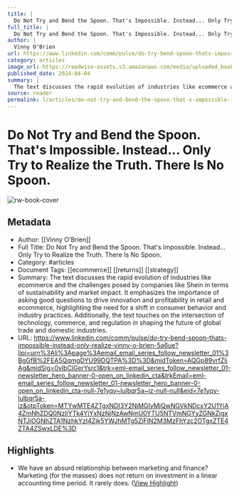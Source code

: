 ```yaml
---
title: |
  Do Not Try and Bend the Spoon. That's Impossible. Instead... Only Try to Realize the Truth. There Is No Spoon.
full_title: |
  Do Not Try and Bend the Spoon. That's Impossible. Instead... Only Try to Realize the Truth. There Is No Spoon.
author: |
  Vinny O'Brien
url: https://www.linkedin.com/comm/pulse/do-try-bend-spoon-thats-impossible-instead-only-realize-vinny-o-brien-5a6ue?lipi=urn%3Ali%3Apage%3Aemail_email_series_follow_newsletter_01%3BgGfB%2FEA5QqmgDYU99DQTPA%3D%3D&midToken=AQGp89vrfZliAg&midSig=0vlbCiGerYsrc1&trk=eml-email_series_follow_newsletter_01-newsletter_hero_banner-0-open_on_linkedin_cta&trkEmail=eml-email_series_follow_newsletter_01-newsletter_hero_banner-0-open_on_linkedin_cta-null-7e1yqy~lulbqr5a~iz-null-null&eid=7e1yqy-lulbqr5a-iz&otpToken=MTYwMTE4ZTgxNDI3Y2NjMGIyMjQwNGVkNDcxY2U1YjA4ZmNhZDQ0NzliYTk4YjYxNzNjNzAwNmU0YTU5NTVmNGYyZGNkZjgxNTJiOGNhZTA1NzhkYzI4Zjk5YWJhMTg5ZjFlN2M3MzFhYzc2OTgxZTE4ZTA4ZSwxLDE%3D
category: articles
image_url: https://readwise-assets.s3.amazonaws.com/media/uploaded_book_covers/profile_276497/1712238982479
published_date: 2024-04-04
summary: |
  The text discusses the rapid evolution of industries like ecommerce and the challenges posed by companies like Shein in terms of sustainability and market impact. It emphasizes the importance of asking good questions to drive innovation and profitability in retail and ecommerce, highlighting the need for a shift in consumer behavior and industry practices. Additionally, the text touches on the intersection of technology, commerce, and regulation in shaping the future of global trade and domestic industries.
source: reader
permalink: l/articles/do-not-try-and-bend-the-spoon-that-s-impossible-instead-only-try-to-realize-the-truth-there
---
```

# Do Not Try and Bend the Spoon. That's Impossible. Instead... Only Try to Realize the Truth. There Is No Spoon.

![rw-book-cover](https://readwise-assets.s3.amazonaws.com/media/uploaded_book_covers/profile_276497/1712238982479)

## Metadata
- Author: [[Vinny O'Brien]]
- Full Title: Do Not Try and Bend the Spoon. That's Impossible. Instead... Only Try to Realize the Truth. There Is No Spoon.
- Category: #articles
- Document Tags: [[ecommerce]] [[returns]] [[strategy]] 
- Summary: The text discusses the rapid evolution of industries like ecommerce and the challenges posed by companies like Shein in terms of sustainability and market impact. It emphasizes the importance of asking good questions to drive innovation and profitability in retail and ecommerce, highlighting the need for a shift in consumer behavior and industry practices. Additionally, the text touches on the intersection of technology, commerce, and regulation in shaping the future of global trade and domestic industries.
- URL: https://www.linkedin.com/comm/pulse/do-try-bend-spoon-thats-impossible-instead-only-realize-vinny-o-brien-5a6ue?lipi=urn%3Ali%3Apage%3Aemail_email_series_follow_newsletter_01%3BgGfB%2FEA5QqmgDYU99DQTPA%3D%3D&midToken=AQGp89vrfZliAg&midSig=0vlbCiGerYsrc1&trk=eml-email_series_follow_newsletter_01-newsletter_hero_banner-0-open_on_linkedin_cta&trkEmail=eml-email_series_follow_newsletter_01-newsletter_hero_banner-0-open_on_linkedin_cta-null-7e1yqy~lulbqr5a~iz-null-null&eid=7e1yqy-lulbqr5a-iz&otpToken=MTYwMTE4ZTgxNDI3Y2NjMGIyMjQwNGVkNDcxY2U1YjA4ZmNhZDQ0NzliYTk4YjYxNzNjNzAwNmU0YTU5NTVmNGYyZGNkZjgxNTJiOGNhZTA1NzhkYzI4Zjk5YWJhMTg5ZjFlN2M3MzFhYzc2OTgxZTE4ZTA4ZSwxLDE%3D

## Highlights
- We have an absurd relationship between marketing and finance? Marketing (for the masses) does not return on investment in a linear accounting time period. It rarely does. ([View Highlight](https://read.readwise.io/read/01hz21mdm048pgq2g2ps2sqkzk))


